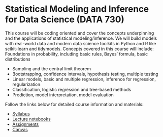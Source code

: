 # Statistical Modeling and Inference for Data Science (DATA 730)

This course will be coding oriented and cover the concepts underpinning and the applications of
statistical modeling/inference. We will build models with real-world data and modern data science
toolkits in Python and R like scikit-learn and tidymodels. Concepts covered in this course will include:
Foundations in probability, including basic rules, Bayes’ formula, basic distributions
- Sampling and the central limit theorem
- Bootstrapping, confidence intervals, hypothesis testing, multiple testing
- Linear models, basic and multiple regression, inference for regression, regularization
- Classification, logistic regression and tree-based methods
- Prediction, model interpretation, model evaluation

Follow the links below for detailed course information and materials:

- [Syllabus](https://github.com/UNC-DATA-730)
- [Lecture notebooks](https://github.com/UNC-DATA-730)
- [Assignments](https://github.com/UNC-DATA-730)
- [Canvas](https://github.com/UNC-DATA-730)
